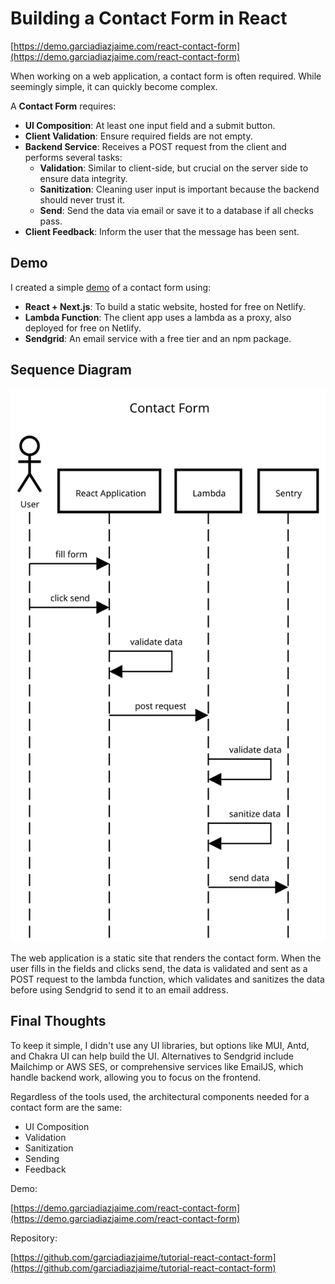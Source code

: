 # Building a Contact Form in React

[https://demo.garciadiazjaime.com/react-contact-form](https://demo.garciadiazjaime.com/react-contact-form)

When working on a web application, a contact form is often required. While seemingly simple, it can quickly become complex.

A **Contact Form** requires:

- **UI Composition**: At least one input field and a submit button.
- **Client Validation**: Ensure required fields are not empty.
- **Backend Service**: Receives a POST request from the client and performs several tasks:
  - **Validation**: Similar to client-side, but crucial on the server side to ensure data integrity.
  - **Sanitization**: Cleaning user input is important because the backend should never trust it.
  - **Send**: Send the data via email or save it to a database if all checks pass.
- **Client Feedback**: Inform the user that the message has been sent.

## Demo

I created a simple [demo](https://demo.garciadiazjaime.com/react-contact-form) of a contact form using:

- **React + Next.js**: To build a static website, hosted for free on Netlify.
- **Lambda Function**: The client app uses a lambda as a proxy, also deployed for free on Netlify.
- **Sendgrid**: An email service with a free tier and an npm package.

## Sequence Diagram

![Image 1. Interactions between Client and Server when Sending a Contact Form](./public/Contact_Form.svg)

The web application is a static site that renders the contact form. When the user fills in the fields and clicks send, the data is validated and sent as a POST request to the lambda function, which validates and sanitizes the data before using Sendgrid to send it to an email address.

## Final Thoughts

To keep it simple, I didn't use any UI libraries, but options like MUI, Antd, and Chakra UI can help build the UI. Alternatives to Sendgrid include Mailchimp or AWS SES, or comprehensive services like EmailJS, which handle backend work, allowing you to focus on the frontend.

Regardless of the tools used, the architectural components needed for a contact form are the same:

- UI Composition
- Validation
- Sanitization
- Sending
- Feedback

Demo:

[https://demo.garciadiazjaime.com/react-contact-form](https://demo.garciadiazjaime.com/react-contact-form)

Repository:

[https://github.com/garciadiazjaime/tutorial-react-contact-form](https://github.com/garciadiazjaime/tutorial-react-contact-form)
